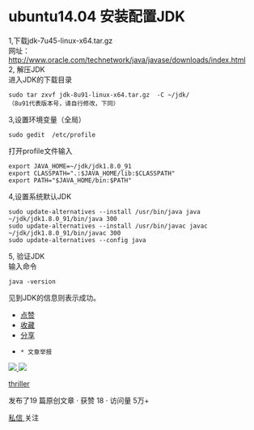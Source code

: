 # ubuntu14.04 安装配置JDK

1,下载jdk-7u45-linux-x64.tar.gz  
网址：  
[ http://www.oracle.com/technetwork/java/javase/downloads/index.html
](http://www.oracle.com/technetwork/java/javase/downloads/index.html)  
2, 解压JDK  
进入JDK的下载目录

    
    
    sudo tar zxvf jdk-8u91-linux-x64.tar.gz  -C ~/jdk/
    （8u91代表版本号，请自行修改，下同）

3,设置环境变量（全局）

    
    
    sudo gedit  /etc/profile  

打开profile文件输入

    
    
    export JAVA_HOME=~/jdk/jdk1.8.0_91
    export CLASSPATH=".:$JAVA_HOME/lib:$CLASSPATH"  
    export PATH="$JAVA_HOME/bin:$PATH"  

4,设置系统默认JDK

    
    
    sudo update-alternatives --install /usr/bin/java java ~/jdk/jdk1.8.0_91/bin/java 300  
    sudo update-alternatives --install /usr/bin/javac javac ~/jdk/jdk1.8.0_91/bin/javac 300  
    sudo update-alternatives --config java  

5, 验证JDK  
输入命令

    
    
    java -version  

见到JDK的信息则表示成功。

  * [ 点赞  ](javascript:;)
  * [ 收藏  ](javascript:;)
  * [ 分享 ](javascript:;)
  *     * 文章举报 

[ ![](https://profile.csdnimg.cn/2/1/1/3_thriller)
![](https://g.csdnimg.cn/static/user-reg-year/1x/20.png)
](https://blog.csdn.net/thriller)

[ thriller ](https://blog.csdn.net/thriller)

发布了19 篇原创文章  ·  获赞 18  ·  访问量 5万+

[ 私信 ](https://im.csdn.net/im/main.html?userName=thriller) 关注



